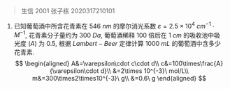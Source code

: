 > 生信 2001 张子栋 2020317210101

1. 已知葡萄酒中所含花青素在 $546\ nm$ 的摩尔消光系数 $\varepsilon = 2.5 \times 10^4\ cm^{-1}\cdot M^{-1}$, 花青素分子量约为 $300\ Da$, 葡萄酒稀释 $100$ 倍后在 $1\ cm$ 的吸收池中吸光度 $(A)$ 为 $0.5$, 根据 $Lambert-Beer$ 定律计算 $1000\  mL$ 的葡萄酒中含多少花青素.
   $$
   \begin{aligned}
   A&=\varepsilon\cdot c\cdot d\\
   c&=100\times\frac{A}{\varepsilon\cdot d}\\
   &=2\times 10^{-3}\ mol/L\\
   m&=300\times2\times10^{-3}\ g\\
   &=0.6\ g
   \end{aligned}
   $$
   